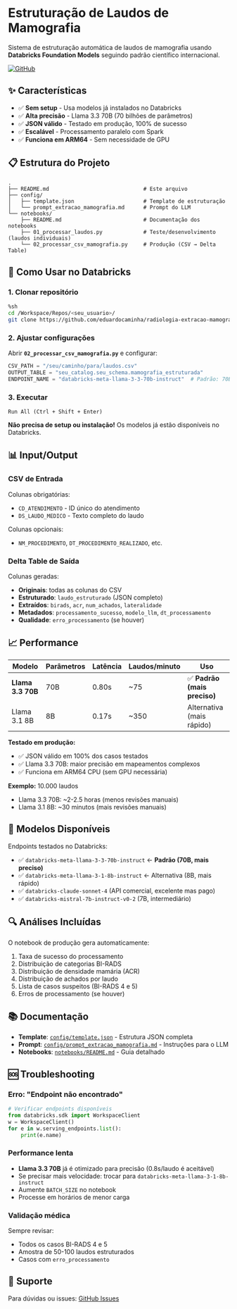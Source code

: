 # Estruturação de Laudos de Mamografia

Sistema de estruturação automática de laudos de mamografia usando **Databricks Foundation Models** seguindo padrão científico internacional.

[![GitHub](https://img.shields.io/badge/GitHub-radiologia--extracao--mamografia-blue)](https://github.com/eduardocaminha/radiologia-extracao-mamografia)

## ✨ Características

- ✅ **Sem setup** - Usa modelos já instalados no Databricks
- ✅ **Alta precisão** - Llama 3.3 70B (70 bilhões de parâmetros)
- ✅ **JSON válido** - Testado em produção, 100% de sucesso
- ✅ **Escalável** - Processamento paralelo com Spark
- ✅ **Funciona em ARM64** - Sem necessidade de GPU

## 📋 Estrutura do Projeto

```
.
├── README.md                              # Este arquivo
├── config/
│   ├── template.json                      # Template de estruturação
│   └── prompt_extracao_mamografia.md      # Prompt do LLM
└── notebooks/
    ├── README.md                          # Documentação dos notebooks
    ├── 01_processar_laudos.py             # Teste/desenvolvimento (laudos individuais)
    └── 02_processar_csv_mamografia.py     # Produção (CSV → Delta Table)
```

## 🚀 Como Usar no Databricks

### 1. Clonar repositório

```bash
%sh
cd /Workspace/Repos/<seu_usuario>/
git clone https://github.com/eduardocaminha/radiologia-extracao-mamografia.git
```

### 2. Ajustar configurações

Abrir **`02_processar_csv_mamografia.py`** e configurar:

```python
CSV_PATH = "/seu/caminho/para/laudos.csv"
OUTPUT_TABLE = "seu_catalog.seu_schema.mamografia_estruturada"
ENDPOINT_NAME = "databricks-meta-llama-3-3-70b-instruct"  # Padrão: 70B (mais preciso)
```

### 3. Executar

```
Run All (Ctrl + Shift + Enter)
```

**Não precisa de setup ou instalação!** Os modelos já estão disponíveis no Databricks.

## 📊 Input/Output

### CSV de Entrada

Colunas obrigatórias:
- `CD_ATENDIMENTO` - ID único do atendimento
- `DS_LAUDO_MEDICO` - Texto completo do laudo

Colunas opcionais:
- `NM_PROCEDIMENTO`, `DT_PROCEDIMENTO_REALIZADO`, etc.

### Delta Table de Saída

Colunas geradas:
- **Originais**: todas as colunas do CSV
- **Estruturado**: `laudo_estruturado` (JSON completo)
- **Extraídos**: `birads`, `acr`, `num_achados`, `lateralidade`
- **Metadados**: `processamento_sucesso`, `modelo_llm`, `dt_processamento`
- **Qualidade**: `erro_processamento` (se houver)

## 📈 Performance

| Modelo | Parâmetros | Latência | Laudos/minuto | Uso |
|--------|-----------|----------|---------------|-----|
| **Llama 3.3 70B** | 70B | 0.80s | ~75 | ✅ **Padrão (mais preciso)** |
| Llama 3.1 8B | 8B | 0.17s | ~350 | Alternativa (mais rápido) |

**Testado em produção:**
- ✅ JSON válido em 100% dos casos testados
- ✅ Llama 3.3 70B: maior precisão em mapeamentos complexos
- ✅ Funciona em ARM64 CPU (sem GPU necessária)

**Exemplo:** 10.000 laudos
- Llama 3.3 70B: ~2-2.5 horas (menos revisões manuais)
- Llama 3.1 8B: ~30 minutos (mais revisões manuais)

## 📝 Modelos Disponíveis

Endpoints testados no Databricks:
- ✅ `databricks-meta-llama-3-3-70b-instruct` ← **Padrão (70B, mais preciso)**
- ✅ `databricks-meta-llama-3-1-8b-instruct` ← Alternativa (8B, mais rápido)
- ✅ `databricks-claude-sonnet-4` (API comercial, excelente mas pago)
- ✅ `databricks-mistral-7b-instruct-v0-2` (7B, intermediário)

## 🔍 Análises Incluídas

O notebook de produção gera automaticamente:
1. Taxa de sucesso do processamento
2. Distribuição de categorias BI-RADS
3. Distribuição de densidade mamária (ACR)
4. Distribuição de achados por laudo
5. Lista de casos suspeitos (BI-RADS 4 e 5)
6. Erros de processamento (se houver)

## 📚 Documentação

- **Template**: [`config/template.json`](config/template.json) - Estrutura JSON completa
- **Prompt**: [`config/prompt_extracao_mamografia.md`](config/prompt_extracao_mamografia.md) - Instruções para o LLM
- **Notebooks**: [`notebooks/README.md`](notebooks/README.md) - Guia detalhado

## 🆘 Troubleshooting

### Erro: "Endpoint não encontrado"
```python
# Verificar endpoints disponíveis
from databricks.sdk import WorkspaceClient
w = WorkspaceClient()
for e in w.serving_endpoints.list():
    print(e.name)
```

### Performance lenta
- **Llama 3.3 70B** já é otimizado para precisão (0.8s/laudo é aceitável)
- Se precisar mais velocidade: trocar para `databricks-meta-llama-3-1-8b-instruct`
- Aumente `BATCH_SIZE` no notebook
- Processe em horários de menor carga

### Validação médica
Sempre revisar:
- Todos os casos BI-RADS 4 e 5
- Amostra de 50-100 laudos estruturados
- Casos com `erro_processamento`

## 📧 Suporte

Para dúvidas ou issues: [GitHub Issues](https://github.com/eduardocaminha/radiologia-extracao-mamografia/issues)

